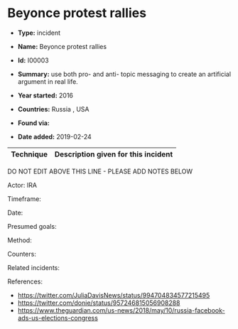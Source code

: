 # Beyonce protest rallies

* **Type:** incident

* **Name:** Beyonce protest rallies

* **Id:** I00003

* **Summary:** use both pro- and anti- topic messaging to create an artificial argument in real life. 

* **Year started:** 2016

* **Countries:** Russia , USA

* **Found via:** 

* **Date added:** 2019-02-24
 

| Technique | Description given for this incident |
| --------- | ------------------------- |


DO NOT EDIT ABOVE THIS LINE - PLEASE ADD NOTES BELOW

Actor: IRA

Timeframe: 

Date: 

Presumed goals:

Method: 

Counters:

Related incidents:


References:

* https://twitter.com/JuliaDavisNews/status/994704834577215495 
* https://twitter.com/donie/status/957246815056908288 
* https://www.theguardian.com/us-news/2018/may/10/russia-facebook-ads-us-elections-congress
